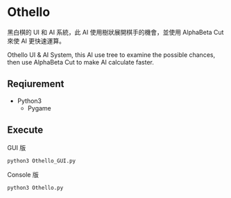 # Othello
黑白棋的 UI 和 AI 系統，此 AI 使用樹狀展開棋手的機會，並使用 AlphaBeta Cut 來使 AI 更快速運算。

Othello UI & AI System, this AI use tree to examine the possible chances, then use AlphaBeta Cut to make AI calculate faster.

## Reqiurement
- Python3
    - Pygame

## Execute
GUI 版

```
python3 Othello_GUI.py
```

Console 版

```
python3 Othello.py
```
